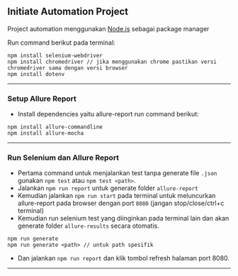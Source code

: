 ## Initiate Automation Project
Project automation menggunakan [Node.js](https://nodejs.org/en/download) sebagai package manager

Run command berikut pada terminal:
```
npm install selenium-webdriver
npm install chromedriver // jika menggunakan chrome pastikan versi chromedriver sama dengan versi browser
npm install dotenv
```
---
### Setup Allure Report
- Install dependencies yaitu allure-report run command berikut:
```
npm install allure-commandline
npm install allure-mocha
```

---

### Run Selenium dan Allure Report
- Pertama command untuk menjalankan test tanpa generate file `.json` gunakan `npm test` atau `npm test <path>`.
- Jalankan `npm run report` untuk generate folder `allure-report` 
- Kemudian jalankan `npm run start` pada terminal untuk meluncurkan allure-report pada browser dengan port `8080` (jangan stop/close/ctrl+c terminal)
- Kemudian run selenium test yang diinginkan pada terminal lain dan akan generate folder `allure-results` secara otomatis.
```
npm run generate
npm run generate <path> // untuk path spesifik
```
- Dan jalankan `npm run report` dan klik tombol refresh halaman port 8080.

---

